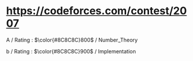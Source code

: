 # https://codeforces.com/contest/2007 

A / Rating : $\color{#8C8C8C}800$ / Number_Theory

b / Rating : $\color{#8C8C8C}900$ / Implementation
